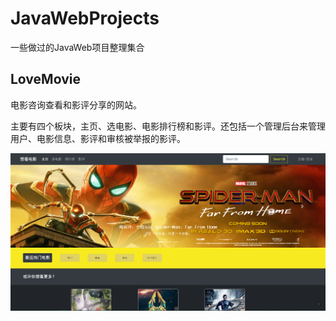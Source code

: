 # JavaWebProjects
一些做过的JavaWeb项目整理集合

## LoveMovie

电影咨询查看和影评分享的网站。

主要有四个板块，主页、选电影、电影排行榜和影评。还包括一个管理后台来管理用户、电影信息、影评和审核被举报的影评。

![1561983724163](https://github.com/Sakuraxx/JavaWebProjects/blob/master/img/lovemovie_img.png)


